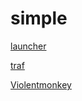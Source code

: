 # simple
[launcher](https://raw.githubusercontent.com/aastankeev/simple/refs/heads/main/launcher.user.js)  

[traf](https://raw.githubusercontent.com/aastankeev/simple/refs/heads/main/traf.user.js)  

[Violentmonkey](https://chromewebstore.google.com/detail/violentmonkey/jinjaccalgkegednnccohejagnlnfdag?hl=be)
